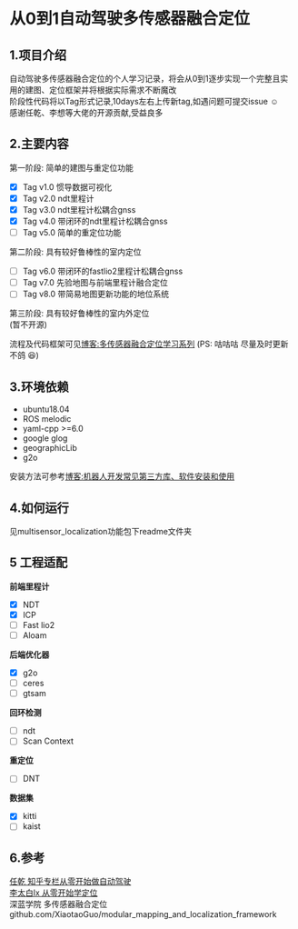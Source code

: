 # 从0到1自动驾驶多传感器融合定位
## 1.项目介绍
自动驾驶多传感器融合定位的个人学习记录，将会从0到1逐步实现一个完整且实用的建图、定位框架并将根据实际需求不断魔改  
阶段性代码将以Tag形式记录,10days左右上传新tag,如遇问题可提交issue :relaxed:  
感谢任乾、李想等大佬的开源贡献,受益良多  

## 2.主要内容

第一阶段:  简单的建图与重定位功能
+ [x] Tag v1.0 惯导数据可视化     
+ [x] Tag v2.0 ndt里程计    
+ [x] Tag v3.0 ndt里程计松耦合gnss  
+ [x] Tag v4.0 带闭环的ndt里程计松耦合gnss  
+ [ ] Tag v5.0 简单的重定位功能  

 第二阶段: 具有较好鲁棒性的室内定位
+ [ ] Tag v6.0 带闭环的fastlio2里程计松耦合gnss  
+ [ ] Tag v7.0 先验地图与前端里程计融合定位
+ [ ] Tag v8.0 带简易地图更新功能的地位系统

第三阶段: 具有较好鲁棒性的室内外定位   
(暂不开源)


流程及代码框架可见[博客:多传感器融合定位学习系列](https://blog.csdn.net/weixin_37684239/article/details/126571774?spm=1001.2014.3001.5502) (PS: 咕咕咕 尽量及时更新不鸽 :laughing:) 

## 3.环境依赖
+ ubuntu18.04 
+ ROS melodic  
+ yaml-cpp >=6.0  
+ google glog  
+ geographicLib
+ g2o  

安装方法可参考[博客:机器人开发常见第三方库、软件安装和使用](https://blog.csdn.net/weixin_37684239/article/details/126568335?spm=1001.2014.3001.5501)

## 4.如何运行
见multisensor_localization功能包下readme文件夹

## 5 工程适配
 **前端里程计**
+ [x] NDT    
+ [x] ICP
+ [ ] Fast lio2  
+ [ ] Aloam  

**后端优化器**
+ [x] g2o
+ [ ] ceres
+ [ ] gtsam

**回环检测**
+ [ ] ndt    
+ [ ] Scan Context    

**重定位**
+ [ ] DNT  

**数据集**
+ [x] kitti      
+ [ ] kaist    
 
## 6.参考
[任乾 知乎专栏从零开始做自动驾驶](https://zhuanlan.zhihu.com/p/83775731)  
[李太白lx 从零开始学定位 ](https://blog.csdn.net/tiancailx/article/details/125785641?spm=1001.2014.3001.5501)  
深蓝学院 多传感器融合定位      
github.com/XiaotaoGuo/modular_mapping_and_localization_framework
